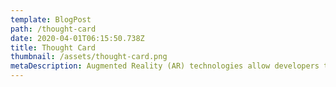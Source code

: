 ```yaml
---
template: BlogPost
path: /thought-card
date: 2020-04-01T06:15:50.738Z
title: Thought Card
thumbnail: /assets/thought-card.png
metaDescription: Augmented Reality (AR) technologies allow developers to pack information into images. Business cards can now contain links, videos, 3d objects, scenes, games and more.
---
```

